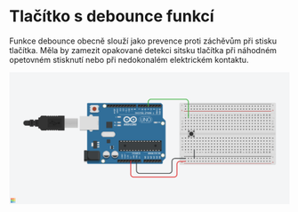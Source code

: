 # Tlačítko s debounce funkcí

Funkce debounce obecně slouží jako prevence proti záchěvům při stisku tlačítka. Měla by zamezit opakované detekci sitsku tlačítka při náhodném opetovném stisknutí nebo při nedokonalém elektrickém kontaktu.

![sdf](wiring.png)

